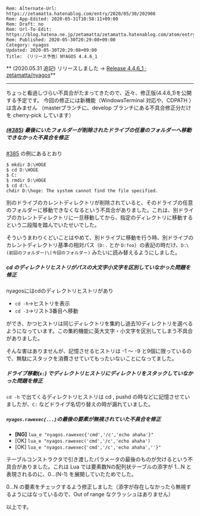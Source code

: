 ```header
Rem: Alternate-Url: https://zetamatta.hatenablog.com/entry/2020/05/30/202908
Rem: App-Edited: 2020-05-31T10:58:11+09:00
Rem: Draft: no
Rem: Url-To-Edit: https://blog.hatena.ne.jp/zetamatta/zetamatta.hatenablog.com/atom/entry/26006613576638001
Rem: Published: 2020-05-30T20:29:08+09:00
Category: nyagos
Updated: 2020-05-30T20:29:08+09:00
Title: （リリース予告）NYAGOS 4.4.6_1
```
** (2020.05.31 追記) リリースしました → [Release 4.4.6_1 · zetamatta/nyagos](https://github.com/zetamatta/nyagos/releases/tag/4.4.6_1)**

----

ちょっと看過しづらい不具合がたまってきたので、近々、修正版(4.4.6_1)を公開する予定です。
今回の修正には新機能（WindowsTerminal 対応や、CDPATH ）は含みません
（masterブランチに、develop ブランチにある不具合修正分だけを cherry-pick しています）

##### ([#385](https://github.com/zetamatta/nyagos/issues/385)) 最後にいたフォルダーが削除されたドライブの任意のフォルダーへ移動できなかった不具合を修正

[#385](https://github.com/zetamatta/nyagos/issues/385) の例にあるとおり

```
$ mkdir D:\HOGE
$ cd D:\HOGE
$ C:
$ rmdir D:\HOGE
$ cd d:\.
chdir D:\hoge: The system cannot find the file specified.
```

別のドライブのカレントディレクトリが削除されていると、そのドライブの任意のフォルダーに移動できなくなるという不具合がありました。これは、別ドライブのカレントディレクトリに一旦移動してから、指定のディレクトリに移動するという二段階を踏んでいたせいでした。

そういうまわりくどいことはやめて、別ドライブに移動を行う時、別ドライブのカレントディレクトリ基準の相対パス（`D:.` とか `D:foo`）の表記の時だけ、`D:\(前回のフォルダー)\(今回のフォルダー)` みたいに読み替えるようにしました。

##### cd のディレクトリヒストリがパスの大文字小文字を区別していなかった問題を修正

nyagosにはcdのディレクトリヒストリがあり

* `cd -h`→ヒストリを表示
* `cd -3`→リスト3番目へ移動

ができ、かつヒストリは同じディレクトリを集約し過去10ディレクトリを選べるようになっています。この集約機能に英大文字・小文字を区別してしまう不具合がありました。

そんな害はありませんが、記憶させるヒストリは -1 ～ -9 と9個に限っているので、無駄にスタックを消費させていてもったいないことになってました。

##### ドライブ移動(`x:`) でディレクトリヒストリにディレクトリをスタックしていなかった問題を修正

`cd -h` で出てくるディレクトリヒストリは cd , pushd の時などに記憶させていましたが、`C:` などドライブ名切り替えの時が漏れていました。

#####  `nyagos.rawexec{...}`の最後の要素が無視されていた不具合を修正

* **[NG]** `lua_e "nyagos.rawexec{'cmd','/c','echo ahaha'}"`
* [OK] `lua_e "nyagos.rawexec('cmd','/c','echo ahaha')`
* [OK] `lua_e "nyagos.rawexec{'cmd','/c','echo ahaha',''}" `

テーブルコンストラクタで引き渡したパラメータの最後のものが欠けるという不具合がありました。これは Lua では要素数Nの配列状テーブルの添字が 1...N と表現されるのに、0...(N-1) を展開していたためでした。

0...N の要素をチェックするよう修正しました（添字が存在しなかったら無視するようにはなっているので、Out of range なクラッシュはありません）

以上です。

